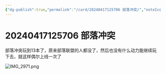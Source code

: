 ```yaml
---
{"dg-publish":true,"permalink":"/card/20240417125706 部落冲突/","noteIcon":"2","created":"2024-04-17T12:57:06+08:00","updated":"2024-04-30T21:19:25+08:00"}
---
```



# 20240417125706 部落冲突

部落冲突玩到13本了，原来部落联盟的人都没了，然后也没有什么动力能继续玩下去，就这样偶尔上线一次了

![IMG_2971.png](/img/user/attachs/IMG_2971.png)
